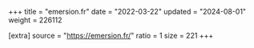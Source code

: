 +++
title = "emersion.fr"
date = "2022-03-22"
updated = "2024-08-01"
weight = 226112

[extra]
source = "https://emersion.fr/"
ratio = 1
size = 221
+++
